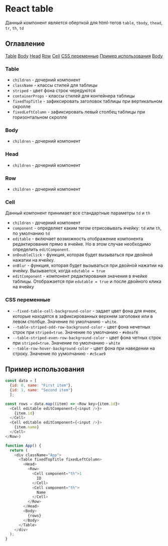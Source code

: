 # React table

Данный компонент является оберткой для html-тегов `table`, `tbody`, `thead`, `tr`, `th`, `td`

## Оглавление

[Table](#Table)
[Body](#Body)
[Head](#Head)
[Row](#Row)
[Cell](#Cell)
[CSS переменные](#CSS_переменные)
[Пример использования](#Пример_использования)
[Body](#Body)

### <a name="Table">Table</a>

- `children` - дочерний компонент
- `className` - классы стилей для таблицы
- `striped` - цвет фона строк чередуются
- `containerProps` - классы стилей для контейнера таблицы
- `fixedTopTitle` - зафиксировать заголовок таблицы при вертикальном скролле
- `fixedLeftColumn` - зафиксировать левый столбец таблицы при горизонтальном скролле

### <a name="Body">Body</a>

- `children` - дочерний компонент

### <a name="Head">Head</a>

- `children` - дочерний компонент

### <a name="Row">Row</a>

- `children` - дочерний компонент

### <a name="Cell">Cell</a>

Данный компонент принимает все стандартные параметры `td` и `th`

- `children` - дочерний компонент
- `component` - определяет каким тегом отрисовывать ячейку: `td` или `th`, по умолчанию `td`
- `editable` - включает возможность отображение компонента редактирования прямо в ячейке. Но в этом случае необходимо определить `editComponent`.
- `onDoubleClick` - функция, которая будет вызываться при двойной нажатии на ячейку.
- `onBlur` - функция, которая будет вызываться при двойной нажатии на ячейку. Вызывается, когда `edutable = true`
- `editComponent` - компонент редактирования значения в ячейке таблицы. Отображается при `edutable = true` и после двойного клика на ячейку

### <a name="CSS_переменные">CSS переменные</a>

- `--fixed-table-cell-background-color` - задает цвет фона для ячеек, которые находятся в зафиксированных верхнем заголовке или в левом столбце. Значение по умолчанию - `white`.
- `--table-striped-odd-row-background-color` - цвет фона нечетных строк при `striped=true`. Значение по умолчанию - `#e8eaf6`
- `--table-striped-even-row-background-color` - цвет фона четных строк при `striped=true`. Значение по умолчанию - `white`
- `--table-row-hover-background-color` - цвет фона при наведении на строку. Значение по уумолчанию - `#c5cae9`

## <a name="Пример_использования">Пример использования</a>

```js
const data = [
  {id: 0, name: "First item"},
  {id: 1, name: "Second item"}
  ];

const rows = data.map((item) => <Row key={item.id}>
  <Cell editable editComponent={<input />}>
    {item.id}
  </Cell>
  <Cell editable editComponent={<input />}>
    {item.name}
  </Cell>
</Row>)

function App() {
  return (
    <div className="App">
      <Table fixedTopTitle fixedLeftColumn>
        <Head>
          <Row>
            <Cell component="th">1
              ID
            </Cell>
            <Cell component="th">
              Name
            </Cell>
          </Row>
        </Head>
        <Body>
          {rows}
        </Body>
      </Table>
    </div>
  );
}
```
